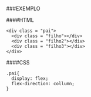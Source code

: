 ###EXEMPLO

####HTML
```
<div class = "pai">
  <div class = "filho"></div>
  <div class = "filho2"></div>
  <div class = "filho3"></div>
</div>

```

####CSS
```
.pai{
  display: flex;
  flex-direction: collumn;
}

```
